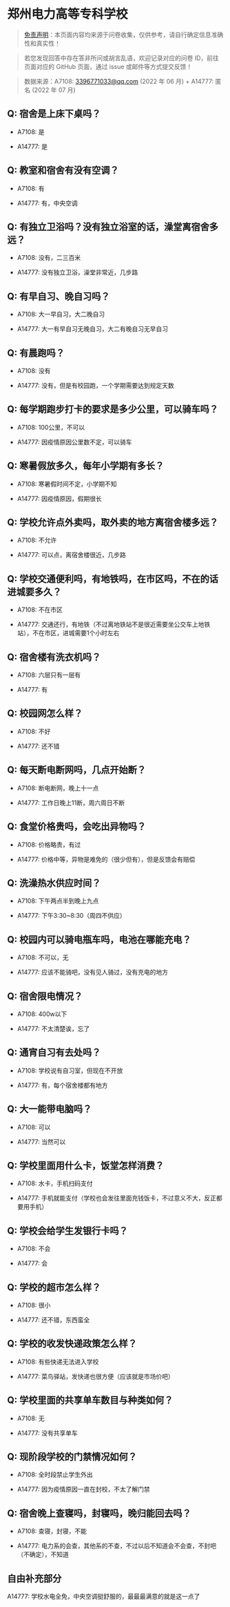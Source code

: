# 郑州电力高等专科学校

> [免责声明](https://colleges.chat/#_3)：本页面内容均来源于问卷收集，仅供参考，请自行确定信息准确性和真实性！

> 若您发现回答中存在答非所问或胡言乱语，欢迎记录对应的问卷 ID，前往页面对应的 GitHub 页面，通过 issue 或邮件等方式提交反馈！

> 数据来源：A7108: 3396771033@qq.com (2022 年 06 月) + A14777: 匿名 (2022 年 07 月)

## Q: 宿舍是上床下桌吗？

- A7108: 是

- A14777: 是

## Q: 教室和宿舍有没有空调？

- A7108: 有

- A14777: 有，中央空调

## Q: 有独立卫浴吗？没有独立浴室的话，澡堂离宿舍多远？

- A7108: 没有，二三百米

- A14777: 没有独立卫浴，澡堂非常近，几步路

## Q: 有早自习、晚自习吗？

- A7108: 大一早自习，大二晚自习

- A14777: 大一有早自习无晚自习，大二有晚自习无早自习

## Q: 有晨跑吗？

- A7108: 没有

- A14777: 没有，但是有校园跑，一个学期需要达到规定天数

## Q: 每学期跑步打卡的要求是多少公里，可以骑车吗？

- A7108: 100公里，不可以

- A14777: 因疫情原因公里数不定，可以骑车

## Q: 寒暑假放多久，每年小学期有多长？

- A7108: 寒暑假时间不定，小学期不知

- A14777: 因疫情原因，假期很长

## Q: 学校允许点外卖吗，取外卖的地方离宿舍楼多远？

- A7108: 不允许

- A14777: 可以点，离宿舍楼很近，几步路

## Q: 学校交通便利吗，有地铁吗，在市区吗，不在的话进城要多久？

- A7108: 不在市区

- A14777: 交通还行，有地铁（不过离地铁站不是很近需要坐公交车上地铁站），不在市区，进城需要1个小时左右

## Q: 宿舍楼有洗衣机吗？

- A7108: 六层只有一层有

- A14777: 有

## Q: 校园网怎么样？

- A7108: 不好

- A14777: 还不错

## Q: 每天断电断网吗，几点开始断？

- A7108: 断电断网，晚上十一点

- A14777: 工作日晚上11断，周六周日不断

## Q: 食堂价格贵吗，会吃出异物吗？

- A7108: 价格略贵，有过

- A14777: 价格中等，异物是难免的（很少但有），但是反馈会有赔偿

## Q: 洗澡热水供应时间？

- A7108: 下午两点半到晚上九点

- A14777: 下午3:30\~8:30（周四不供应）

## Q: 校园内可以骑电瓶车吗，电池在哪能充电？

- A7108: 不可以，无

- A14777: 应该不能骑吧，没有见人骑过，没有充电的地方

## Q: 宿舍限电情况？

- A7108: 400w以下

- A14777: 不太清楚诶，忘了

## Q: 通宵自习有去处吗？

- A7108: 学校说有自习室，但现在不开放

- A14777: 有，每个宿舍楼都有地方

## Q: 大一能带电脑吗？

- A7108: 可以

- A14777: 当然可以

## Q: 学校里面用什么卡，饭堂怎样消费？

- A7108: 水卡，手机扫码支付

- A14777: 手机就能支付（学校也会发往里面充钱饭卡，不过意义不大，反正都要用手机）

## Q: 学校会给学生发银行卡吗？

- A7108: 不会

- A14777: 会

## Q: 学校的超市怎么样？

- A7108: 很小

- A14777: 还不错，东西蛮全

## Q: 学校的收发快递政策怎么样？

- A7108: 有些快递无法进入学校

- A14777: 菜鸟驿站，发快递也很方便（应该就是市场价吧）

## Q: 学校里面的共享单车数目与种类如何？

- A7108: 无

- A14777: 没有共享单车

## Q: 现阶段学校的门禁情况如何？

- A7108: 全时段禁止学生外出

- A14777: 因为疫情原因一直在封校，不太了解门禁

## Q: 宿舍晚上查寝吗，封寝吗，晚归能回去吗？

- A7108: 查寝，封寝，不能

- A14777: 电力系的会查，其他系的不查，不过以后不知道会不会查，不封吧（不确定），不知道

## 自由补充部分

A14777: 学校水电全免，中央空调挺舒服的，最最最满意的就是这一点了